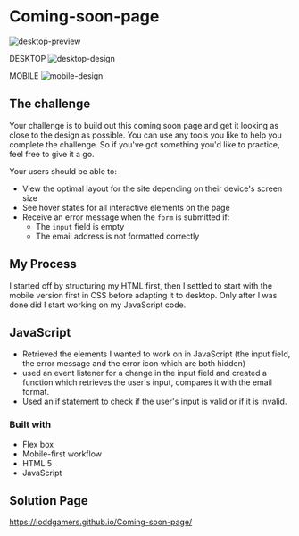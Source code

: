 # Coming-soon-page

![desktop-preview](https://github.com/ioddgamers/Coming-soon-page/assets/25953991/427acaba-4635-4681-a86a-7c26f7f39687)


DESKTOP
![desktop-design](https://github.com/ioddgamers/Coming-soon-page/assets/25953991/e354c2ed-a330-4a62-b29b-5b2087912021)

MOBILE
![mobile-design](https://github.com/ioddgamers/Coming-soon-page/assets/25953991/d0fb0f56-639c-4a5f-8bea-46ef981714e8)

## The challenge

Your challenge is to build out this coming soon page and get it looking as close to the design as possible. You can use any tools you like to help you complete the challenge. So if you've got something you'd like to practice, feel free to give it a go.

Your users should be able to:

- View the optimal layout for the site depending on their device's screen size
- See hover states for all interactive elements on the page
- Receive an error message when the `form` is submitted if:
  - The `input` field is empty
  - The email address is not formatted correctly


## My Process
I started off by structuring my HTML first, then I settled to start with the mobile version first in CSS before adapting it to desktop.
Only after I was done did I start working on my JavaScript code.

## JavaScript 
- Retrieved the elements I wanted to work on in JavaScript (the input field, the error message and the error icon which are both hidden)
- used an event listener for a change in the input field and created a function which retrieves the user's input, compares it with the email format.
- Used an if statement to check if the user's input is valid or if it is invalid.


### Built with
- Flex box
- Mobile-first workflow
- HTML 5
- JavaScript

## Solution Page
https://ioddgamers.github.io/Coming-soon-page/
